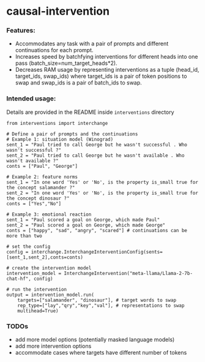 # causal-intervention

### Features:
- Accommodates any task with a pair of prompts and different continuations for each prompt.
- Increases speed by batchfying interventions for different heads into one pass (batch_size=num_target_heads\*2).
- Decreases RAM usage by representing interventions as a tuple (head_id, target_ids, swap_ids) where target_ids is a pair of token positions to swap and swap_ids is a pair of batch_ids to swap.

### Intended usage:
Details are provided in the README inside `interventions` directory
```{python}
from interventions import interchange

# Define a pair of prompts and the continuations
# Example 1: situation model (Winograd)
sent_1 = "Paul tried to call George but he wasn't successful . Who wasn't successful ?"
sent_2 = "Paul tried to call George but he wasn't available . Who wasn't available ?"
conts = ["Paul", "George"]

# Example 2: feature norms
sent_1 = "In one word 'Yes' or 'No', is the property is_small true for the concept salamander ?"
sent_2 = "In one word 'Yes' or 'No', is the property is_small true for the concept dinosaur ?"
conts = ["Yes","No"] 

# Example 3: emotional reaction
sent_1 = "Paul scored a goal on George, which made Paul"
sent_2 = "Paul scored a goal on George, which made George"
conts = ["happy", "sad", "angry", "scared"] # continuations can be more than two

# set the config
config = interchange.InterchangeInterventionConfig(sents=[sent_1,sent_2],conts=conts)

# create the intervention model
intervention_model = InterchangeIntervention("meta-llama/Llama-2-7b-chat-hf", config)

# run the intervention
output = intervention_model.run(
    targets=["salamander", "dinosaur"], # target words to swap
    rep_type=["lay","qry","key","val"], # representations to swap
    multihead=True)
```

### TODOs
- add more model options (potentially masked language models)
- add more intervention options
- accommodate cases where targets have different number of tokens